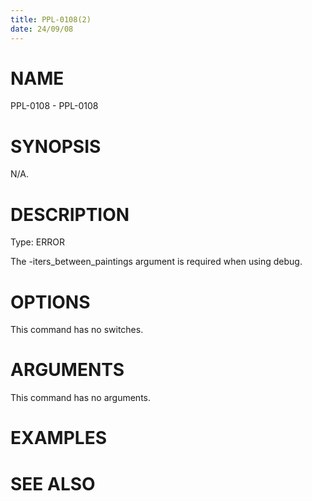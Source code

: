 ```yaml
---
title: PPL-0108(2)
date: 24/09/08
---
```


# NAME

PPL-0108 - PPL-0108

# SYNOPSIS

N/A.

# DESCRIPTION

Type: ERROR

The -iters_between_paintings argument is required when using debug.

# OPTIONS

This command has no switches.

# ARGUMENTS

This command has no arguments.

# EXAMPLES

# SEE ALSO
